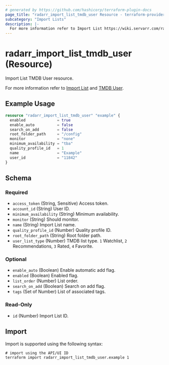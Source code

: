 ```yaml
---
# generated by https://github.com/hashicorp/terraform-plugin-docs
page_title: "radarr_import_list_tmdb_user Resource - terraform-provider-radarr"
subcategory: "Import Lists"
description: |-
  For more information refer to Import List https://wiki.servarr.com/radarr/settings#import-lists and TMDB User https://wiki.servarr.com/radarr/supported#tmdbuserimport.
---
```


# radarr_import_list_tmdb_user (Resource)

<!-- subcategory:Import Lists -->Import List TMDB User resource.
For more information refer to [Import List](https://wiki.servarr.com/radarr/settings#import-lists) and [TMDB User](https://wiki.servarr.com/radarr/supported#tmdbuserimport).

## Example Usage

```terraform
resource "radarr_import_list_tmdb_user" "example" {
  enabled              = true
  enable_auto          = false
  search_on_add        = false
  root_folder_path     = "/config"
  monitor              = "none"
  minimum_availability = "tba"
  quality_profile_id   = 1
  name                 = "Example"
  user_id              = "11842"
}
```

<!-- schema generated by tfplugindocs -->
## Schema

### Required

- `access_token` (String, Sensitive) Access token.
- `account_id` (String) User ID.
- `minimum_availability` (String) Minimum availability.
- `monitor` (String) Should monitor.
- `name` (String) Import List name.
- `quality_profile_id` (Number) Quality profile ID.
- `root_folder_path` (String) Root folder path.
- `user_list_type` (Number) TMDB list type. `1` Watchlist, `2` Recommendations, `3` Rated, `4` Favorite.

### Optional

- `enable_auto` (Boolean) Enable automatic add flag.
- `enabled` (Boolean) Enabled flag.
- `list_order` (Number) List order.
- `search_on_add` (Boolean) Search on add flag.
- `tags` (Set of Number) List of associated tags.

### Read-Only

- `id` (Number) Import List ID.

## Import

Import is supported using the following syntax:

```shell
# import using the API/UI ID
terraform import radarr_import_list_tmdb_user.example 1
```
